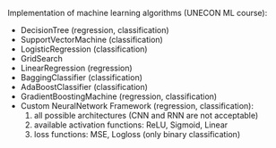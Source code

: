 Implementation of machine learning algorithms (UNECON ML course):
- DecisionTree (regression, classification)
- SupportVectorMachine (classification)
- LogisticRegression (classification)
- GridSearch
- LinearRegression (regression)
- BaggingClassifier (classification)
- AdaBoostClassifier (classification)
- GradientBoostingMachine (regression, classification)
- Custom NeuralNetwork Framework (regression, classification):
    1) all possible architectures (CNN and RNN are not acceptable)
    2) available activation functions: ReLU, Sigmoid, Linear
    3) loss functions: MSE, Logloss (only binary classification)
